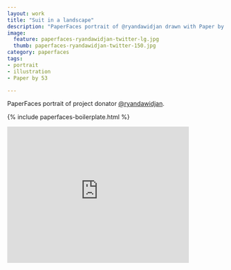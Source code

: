 ```yaml
---
layout: work
title: "Suit in a landscape"
description: "PaperFaces portrait of @ryandawidjan drawn with Paper by 53 on an iPad."
image: 
  feature: paperfaces-ryandawidjan-twitter-lg.jpg
  thumb: paperfaces-ryandawidjan-twitter-150.jpg
category: paperfaces
tags: 
- portrait
- illustration
- Paper by 53

---
```


PaperFaces portrait of project donator [@ryandawidjan](http://twitter.com/ryandawidjan).

{% include paperfaces-boilerplate.html %}

<iframe width="420" height="315" src="http://www.youtube.com/embed/OhQJoyX-t0w" frameborder="0"> </iframe>